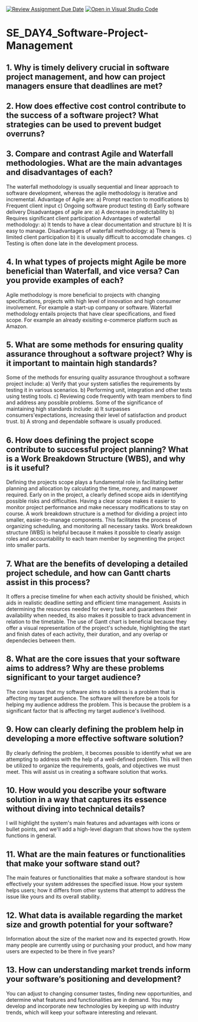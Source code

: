 [![Review Assignment Due Date](https://classroom.github.com/assets/deadline-readme-button-22041afd0340ce965d47ae6ef1cefeee28c7c493a6346c4f15d667ab976d596c.svg)](https://classroom.github.com/a/9pw6JKcu)
[![Open in Visual Studio Code](https://classroom.github.com/assets/open-in-vscode-2e0aaae1b6195c2367325f4f02e2d04e9abb55f0b24a779b69b11b9e10269abc.svg)](https://classroom.github.com/online_ide?assignment_repo_id=18451584&assignment_repo_type=AssignmentRepo)
# SE_DAY4_Software-Project-Management
## 1. Why is timely delivery crucial in software project management, and how can project managers ensure that deadlines are met?
## 2. How does effective cost control contribute to the success of a software project? What strategies can be used to prevent budget overruns?
## 3. Compare and contrast Agile and Waterfall methodologies. What are the main advantages and disadvantages of each?
The waterfall methodology is usually sequential and linear approach to software development, whereas the agile methodology is iterative and incremental.
Advantage of Agile are:
a) Prompt reaction to modifications
b) Frequent client input
c) Ongoing software product testing
d) Early software delivery
Disadvantages of agile are:
a) A decrease in predictability
b) Requires significant client participation
Advantages of waterfall methodology:
a) It tends to have a clear documentation and structure
b) It is easy to manage.
Disadvantages of waterfall methodology:
a) There is limited client participation
b) it is usually difficult to accomodate changes.
c) Testing is often done late in the development process.
## 4. In what types of projects might Agile be more beneficial than Waterfall, and vice versa? Can you provide examples of each?
Agile methodology is more beneficial to projects with changing specifications, projects with high level of innovation and high consumer involvement. For example a start-up company or software.
Waterfall methodology entails projects that have clear specifications, and fixed scope. For example an already exisiting e-commerce platform such as Amazon.
## 5. What are some methods for ensuring quality assurance throughout a software project? Why is it important to maintain high standards?
Some of the methods for ensuring quality assurance throughout a software project include:
a) Verify that your system satisfies the requirements by testing it in various scenarios.
b) Performing unit, integration and other tests using testing tools.
c) Reviewing code frequently with team members to find and address any possible problems.
Some of the significance of maintaining high standards include:
a) It surpasses consumers'expectations, increasing their level of satisfaction and product trust.
b) A strong and dependable software is usually produced.
## 6. How does defining the project scope contribute to successful project planning? What is a Work Breakdown Structure (WBS), and why is it useful?
Defining the projects scope plays a fundamental role in facilitating better planning and allocation by calculating the time, money, and manpower required. Early on in the project, a clearly defined scope aids in identifying possible risks and difficulties. Having a clear scope makes it easier to monitor project performance and make necessary modifications to stay on course.
A work breakdown structure is a method for dividing a project into smaller, easier-to-manage components. This facilitates the process of organizing scheduling, and monitoring all necessary tasks. Work breakdown structure (WBS) is helpful because it makes it possible to clearly assign roles and accountability to each team  member by segmenting the project into smaller parts.
## 7. What are the benefits of developing a detailed project schedule, and how can Gantt charts assist in this process?
It offers a precise timeline for when each activity should be finished, which aids in realistic deadline setting and efficient time management. Assists in determining the resources needed for every task and guarantees their availability when needed, its also makes it possible to track advancement in relation to the timetable.
The use of Gantt chart is beneficial because they offer a visual representation of the project's schedule, highlighting the start and finish dates of each activity, their duration, and any overlap or dependecies between them.
## 8. What are the core issues that your software aims to address? Why are these problems significant to your target audience?
The core issues that my software aims to address is a problem that is affecting my target audience. The software will therefore be a tools for helping my audience address the problem. This is because the problem is a significant factor that is affecting my target audience's livelihood. 
## 9. How can clearly defining the problem help in developing a more effective software solution?
By clearly defining the problem, it becomes possible to identify what we are attempting to address with the help of a well-defined problem. This will then be utilized to organize the requirements, goals, and objectives we must meet. This will assist us in creating a software solution that works.
## 10. How would you describe your software solution in a way that captures its essence without diving into technical details?
I will highlight the system's main features  and advantages with icons or bullet points, and we'll add a high-level diagram that shows how the system functions in general.
## 11. What are the main features or functionalities that make your software stand out?
The main features or functionalities that make a software standout is how effectively your system addresses the specified issue. How your system helps users; how it differs from other systems that attempt to address the issue like yours and its overall stability.
## 12. What data is available regarding the market size and growth potential for your software?
Information about the size of the market now and its expected growth. How many people are currently using or purchasing your product, and how many users are expected to be there in five years?
## 13. How can understanding market trends inform your software’s positioning and development?
You can adjust to changing consumer tastes, finding new opportunities, and determine what features and functionalities are in demand. You may develop and incorporate new technologies by keeping up with industry trends, which will keep your software interesting and relevant.
